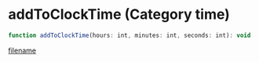 # addToClockTime (Category time)

```js
function addToClockTime(hours: int, minutes: int, seconds: int): void
```

[filename](addToClockTime_m.md ':include')